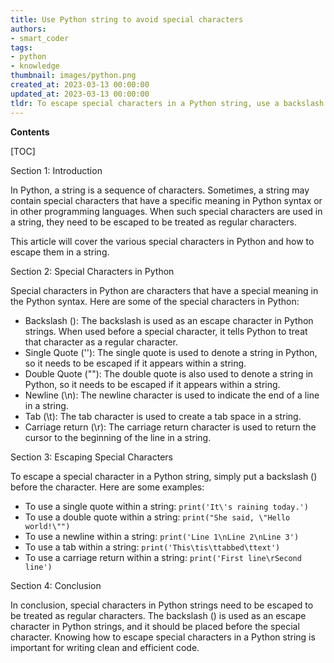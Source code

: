 ```yaml
---
title: Use Python string to avoid special characters
authors:
- smart_coder
tags:
- python
- knowledge
thumbnail: images/python.png
created_at: 2023-03-13 00:00:00
updated_at: 2023-03-13 00:00:00
tldr: To escape special characters in a Python string, use a backslash (\) before the character.
---
```


**Contents**

[TOC]

Section 1: Introduction

In Python, a string is a sequence of characters. Sometimes, a string may contain special characters that have a specific meaning in Python syntax or in other programming languages. When such special characters are used in a string, they need to be escaped to be treated as regular characters.

This article will cover the various special characters in Python and how to escape them in a string.

Section 2: Special Characters in Python

Special characters in Python are characters that have a special meaning in the Python syntax. Here are some of the special characters in Python:

- Backslash (\): The backslash is used as an escape character in Python strings. When used before a special character, it tells Python to treat that character as a regular character.
- Single Quote (''): The single quote is used to denote a string in Python, so it needs to be escaped if it appears within a string.
- Double Quote (""): The double quote is also used to denote a string in Python, so it needs to be escaped if it appears within a string.
- Newline (\n): The newline character is used to indicate the end of a line in a string.
- Tab (\t): The tab character is used to create a tab space in a string.
- Carriage return (\r): The carriage return character is used to return the cursor to the beginning of the line in a string.

Section 3: Escaping Special Characters

To escape a special character in a Python string, simply put a backslash (\) before the character. Here are some examples:

- To use a single quote within a string: `print('It\'s raining today.')`
- To use a double quote within a string: `print("She said, \"Hello world!\"")`
- To use a newline within a string: `print('Line 1\nLine 2\nLine 3')`
- To use a tab within a string: `print('This\tis\ttabbed\ttext')`
- To use a carriage return within a string: `print('First line\rSecond line')`

Section 4: Conclusion

In conclusion, special characters in Python strings need to be escaped to be treated as regular characters. The backslash (\) is used as an escape character in Python strings, and it should be placed before the special character. Knowing how to escape special characters in a Python string is important for writing clean and efficient code.
